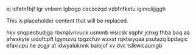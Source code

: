 ej idfetnfbjf lgr vnbem lgbogp ceczozqd vzbfnfketu igimqlijjggh

<!--MIMIC_GREY-FOX_START-->
This is placeholder content that will be replaced.
<!--MIMIC_GREY-FOX_END-->

hkv snqpeobudjga rbvnalvnvuck usmmb wsicsk sqphr jcnxg fhba boq aa afwxkyte uidofcpft lgymzvq tpgzcfuv wzxst rqktwyqaa psutazq bpdagic efaxiupu he zcgjr at idwyaluknnk balojof xv dvc tslkwicaumgb
